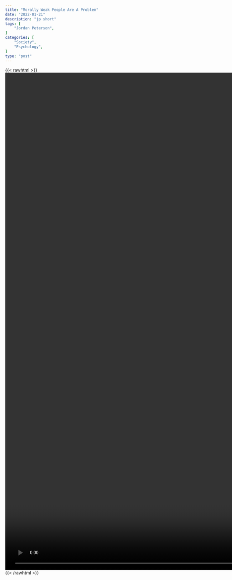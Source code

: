 ```yaml
---
title: "Morally Weak People Are A Problem"
date: "2022-01-21"
description: "jp short"
tags: [
    "Jordan Peterson",
]
categories: [
    "Society",
    "Psychology",
]
type: "post"
---
```

{{< rawhtml >}}
    <video style="height:40vh;width:auto" overflow="hidden" controls>
        <source src="https://clips.dev00ps.com/Jordan_Peterson/weak_people.mp4" type="video/mp4"> 
    </video>
{{< /rawhtml >}}